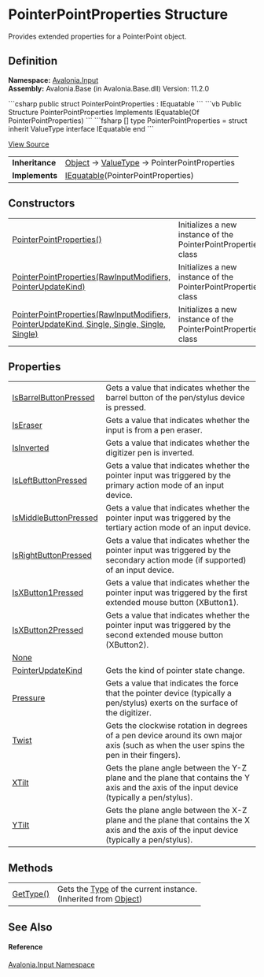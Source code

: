 # PointerPointProperties Structure


Provides extended properties for a PointerPoint object.



## Definition
**Namespace:** <a href="N_Avalonia_Input">Avalonia.Input</a>  
**Assembly:** Avalonia.Base (in Avalonia.Base.dll) Version: 11.2.0

<Tabs groupId="api-code-preview">
<TabItem value="csharp" label="C#">
```csharp
public struct PointerPointProperties : IEquatable<PointerPointProperties>
```
</TabItem>
<TabItem value="vb" label="VB">
```vb
Public Structure PointerPointProperties
	Implements IEquatable(Of PointerPointProperties)
```
</TabItem>
<TabItem value="fsharp" label="F#">
```fsharp
[<SealedAttribute>]
type PointerPointProperties = 
    struct
        inherit ValueType
        interface IEquatable<PointerPointProperties>
    end
```
</TabItem>
</Tabs>



<a href="https://github.com/AvaloniaUI/Avalonia/tree/master/src/Avalonia.Base/Input/PointerPoint.cs" title="View the source code">View Source</a>

<table>
<tr><td><strong>Inheritance</strong></td><td><a href="https://learn.microsoft.com/dotnet/api/system.object" target="_blank" rel="noopener noreferrer">Object</a>  →  <a href="https://learn.microsoft.com/dotnet/api/system.valuetype" target="_blank" rel="noopener noreferrer">ValueType</a>  →  PointerPointProperties</td></tr>
<tr><td><strong>Implements</strong></td><td><a href="https://learn.microsoft.com/dotnet/api/system.iequatable-1" target="_blank" rel="noopener noreferrer">IEquatable</a>(PointerPointProperties)</td></tr>
</table>



## Constructors
<table>
<tr>
<td><a href="M_Avalonia_Input_PointerPointProperties__ctor">PointerPointProperties()</a></td>
<td>Initializes a new instance of the PointerPointProperties class</td>
</tr>
<tr>
<td><a href="M_Avalonia_Input_PointerPointProperties__ctor_2">PointerPointProperties(RawInputModifiers, PointerUpdateKind)</a></td>
<td>Initializes a new instance of the PointerPointProperties class</td>
</tr>
<tr>
<td><a href="M_Avalonia_Input_PointerPointProperties__ctor_1">PointerPointProperties(RawInputModifiers, PointerUpdateKind, Single, Single, Single, Single)</a></td>
<td>Initializes a new instance of the PointerPointProperties class</td>
</tr>
</table>

## Properties
<table>
<tr>
<td><a href="P_Avalonia_Input_PointerPointProperties_IsBarrelButtonPressed">IsBarrelButtonPressed</a></td>
<td>Gets a value that indicates whether the barrel button of the pen/stylus device is pressed.</td>
</tr>
<tr>
<td><a href="P_Avalonia_Input_PointerPointProperties_IsEraser">IsEraser</a></td>
<td>Gets a value that indicates whether the input is from a pen eraser.</td>
</tr>
<tr>
<td><a href="P_Avalonia_Input_PointerPointProperties_IsInverted">IsInverted</a></td>
<td>Gets a value that indicates whether the digitizer pen is inverted.</td>
</tr>
<tr>
<td><a href="P_Avalonia_Input_PointerPointProperties_IsLeftButtonPressed">IsLeftButtonPressed</a></td>
<td>Gets a value that indicates whether the pointer input was triggered by the primary action mode of an input device.</td>
</tr>
<tr>
<td><a href="P_Avalonia_Input_PointerPointProperties_IsMiddleButtonPressed">IsMiddleButtonPressed</a></td>
<td>Gets a value that indicates whether the pointer input was triggered by the tertiary action mode of an input device.</td>
</tr>
<tr>
<td><a href="P_Avalonia_Input_PointerPointProperties_IsRightButtonPressed">IsRightButtonPressed</a></td>
<td>Gets a value that indicates whether the pointer input was triggered by the secondary action mode (if supported) of an input device.</td>
</tr>
<tr>
<td><a href="P_Avalonia_Input_PointerPointProperties_IsXButton1Pressed">IsXButton1Pressed</a></td>
<td>Gets a value that indicates whether the pointer input was triggered by the first extended mouse button (XButton1).</td>
</tr>
<tr>
<td><a href="P_Avalonia_Input_PointerPointProperties_IsXButton2Pressed">IsXButton2Pressed</a></td>
<td>Gets a value that indicates whether the pointer input was triggered by the second extended mouse button (XButton2).</td>
</tr>
<tr>
<td><a href="P_Avalonia_Input_PointerPointProperties_None">None</a></td>
<td> </td>
</tr>
<tr>
<td><a href="P_Avalonia_Input_PointerPointProperties_PointerUpdateKind">PointerUpdateKind</a></td>
<td>Gets the kind of pointer state change.</td>
</tr>
<tr>
<td><a href="P_Avalonia_Input_PointerPointProperties_Pressure">Pressure</a></td>
<td>Gets a value that indicates the force that the pointer device (typically a pen/stylus) exerts on the surface of the digitizer.</td>
</tr>
<tr>
<td><a href="P_Avalonia_Input_PointerPointProperties_Twist">Twist</a></td>
<td>Gets the clockwise rotation in degrees of a pen device around its own major axis (such as when the user spins the pen in their fingers).</td>
</tr>
<tr>
<td><a href="P_Avalonia_Input_PointerPointProperties_XTilt">XTilt</a></td>
<td>Gets the plane angle between the Y-Z plane and the plane that contains the Y axis and the axis of the input device (typically a pen/stylus).</td>
</tr>
<tr>
<td><a href="P_Avalonia_Input_PointerPointProperties_YTilt">YTilt</a></td>
<td>Gets the plane angle between the X-Z plane and the plane that contains the X axis and the axis of the input device (typically a pen/stylus).</td>
</tr>
</table>

## Methods
<table>
<tr>
<td><a href="https://learn.microsoft.com/dotnet/api/system.object.gettype" target="_blank" rel="noopener noreferrer">GetType()</a></td>
<td>Gets the <a href="https://learn.microsoft.com/dotnet/api/system.type" target="_blank" rel="noopener noreferrer">Type</a> of the current instance.<br />(Inherited from <a href="https://learn.microsoft.com/dotnet/api/system.object" target="_blank" rel="noopener noreferrer">Object</a>)</td>
</tr>
</table>

## See Also


#### Reference
<a href="N_Avalonia_Input">Avalonia.Input Namespace</a>  
